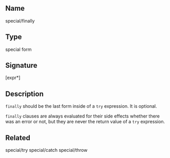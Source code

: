 ## Name
special/finally

## Type
special form

## Signature
[expr*]

## Description

`finally` should be the last form inside of a `try` expression. It is optional.

`finally` clauses are always evaluated for their side effects whether there was
an error or not, but they are never the return value of a `try` expression.

## Related
special/try
special/catch
special/throw
